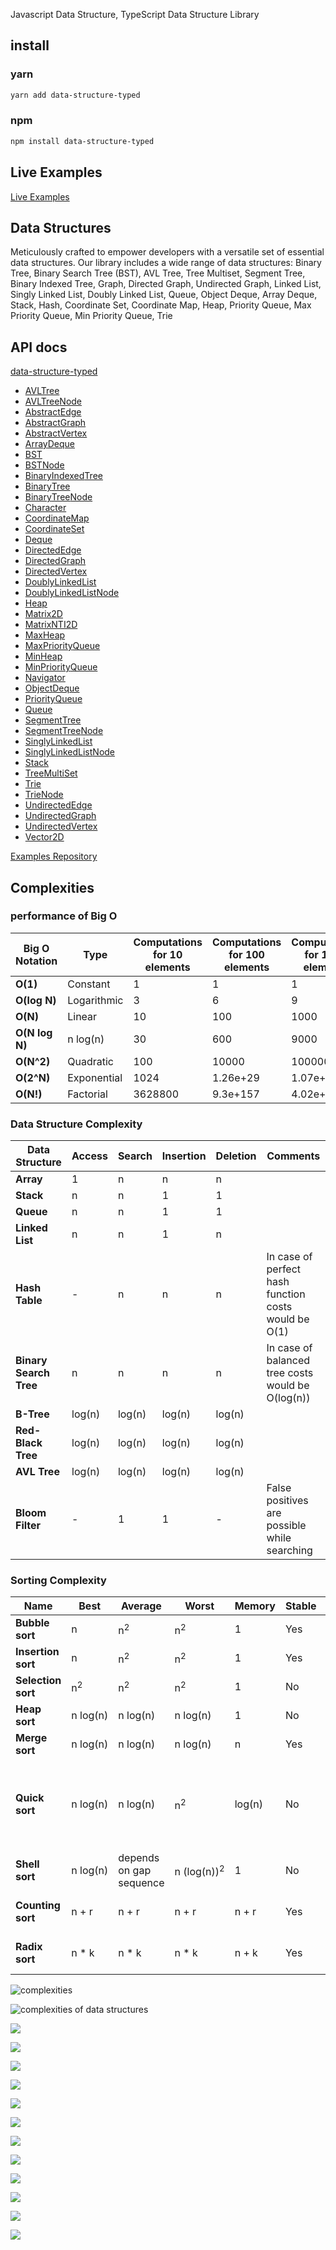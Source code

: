 
Javascript Data Structure, TypeScript Data Structure Library

## install

### yarn

```bash
yarn add data-structure-typed
```

### npm

```bash
npm install data-structure-typed
```

## Live Examples

[//]: # ([Live Examples]&#40;https://data-structure-typed-examples.vercel.app&#41;)

<a href="https://data-structure-typed-examples.vercel.app" target="_blank">Live Examples</a>

## Data Structures

Meticulously crafted to empower developers with a versatile set of essential data structures. Our library includes a
wide range of data structures:
Binary Tree, Binary Search Tree (BST), AVL Tree, Tree Multiset, Segment Tree, Binary Indexed Tree, Graph, Directed
Graph, Undirected Graph, Linked List, Singly Linked List, Doubly Linked List, Queue, Object Deque, Array Deque, Stack,
Hash, Coordinate Set, Coordinate Map, Heap, Priority Queue, Max Priority Queue, Min Priority Queue, Trie

## API docs

[//]: # ([api docs]&#40;https://data-structure-typed-docs.vercel.app/&#41;)

<nav class="tsd-navigation"><a href="https://data-structure-typed-docs.vercel.app/modules.html" class="current"><span>data-<wbr/>structure-<wbr/>typed</span></a>
<ul class="tsd-small-nested-navigation">

[//]: # (<li><a href="https://data-structure-typed-docs.vercel.app/enums/CP.html"><span>CP</span></a></li>)

[//]: # (<li><a href="https://data-structure-typed-docs.vercel.app/enums/FamilyPosition.html"><span>Family<wbr/>Position</span></a></li>)

[//]: # (<li><a href="https://data-structure-typed-docs.vercel.app/enums/LoopType.html"><span>Loop<wbr/>Type</span></a></li>)
<li><a href="https://data-structure-typed-docs.vercel.app/classes/AVLTree.html"><span>AVLTree</span></a></li>
<li><a href="https://data-structure-typed-docs.vercel.app/classes/AVLTreeNode.html"><span>AVLTree<wbr/>Node</span></a></li>

[//]: # (<li><a href="https://data-structure-typed-docs.vercel.app/classes/AaTree.html"><span>Aa<wbr/>Tree</span></a></li>)
<li><a href="https://data-structure-typed-docs.vercel.app/classes/AbstractEdge.html"><span>Abstract<wbr/>Edge</span></a></li>
<li><a href="https://data-structure-typed-docs.vercel.app/classes/AbstractGraph.html"><span>Abstract<wbr/>Graph</span></a></li>
<li><a href="https://data-structure-typed-docs.vercel.app/classes/AbstractVertex.html"><span>Abstract<wbr/>Vertex</span></a></li>
<li><a href="https://data-structure-typed-docs.vercel.app/classes/ArrayDeque.html"><span>Array<wbr/>Deque</span></a></li>
<li><a href="https://data-structure-typed-docs.vercel.app/classes/BST.html"><span>BST</span></a></li>
<li><a href="https://data-structure-typed-docs.vercel.app/classes/BSTNode.html"><span>BSTNode</span></a></li>

[//]: # (<li><a href="https://data-structure-typed-docs.vercel.app/classes/BTree.html"><span>BTree</span></a></li>)
<li><a href="https://data-structure-typed-docs.vercel.app/classes/BinaryIndexedTree.html"><span>Binary<wbr/>Indexed<wbr/>Tree</span></a></li>
<li><a href="https://data-structure-typed-docs.vercel.app/classes/BinaryTree.html"><span>Binary<wbr/>Tree</span></a></li>
<li><a href="https://data-structure-typed-docs.vercel.app/classes/BinaryTreeNode.html"><span>Binary<wbr/>Tree<wbr/>Node</span></a></li>
<li><a href="https://data-structure-typed-docs.vercel.app/classes/Character.html"><span>Character</span></a></li>
<li><a href="https://data-structure-typed-docs.vercel.app/classes/CoordinateMap.html"><span>Coordinate<wbr/>Map</span></a></li>
<li><a href="https://data-structure-typed-docs.vercel.app/classes/CoordinateSet.html"><span>Coordinate<wbr/>Set</span></a></li>
<li><a href="https://data-structure-typed-docs.vercel.app/classes/Deque.html"><span>Deque</span></a></li>
<li><a href="https://data-structure-typed-docs.vercel.app/classes/DirectedEdge.html"><span>Directed<wbr/>Edge</span></a></li>
<li><a href="https://data-structure-typed-docs.vercel.app/classes/DirectedGraph.html"><span>Directed<wbr/>Graph</span></a></li>
<li><a href="https://data-structure-typed-docs.vercel.app/classes/DirectedVertex.html"><span>Directed<wbr/>Vertex</span></a></li>
<li><a href="https://data-structure-typed-docs.vercel.app/classes/DoublyLinkedList.html"><span>Doubly<wbr/>Linked<wbr/>List</span></a></li>
<li><a href="https://data-structure-typed-docs.vercel.app/classes/DoublyLinkedListNode.html"><span>Doubly<wbr/>Linked<wbr/>List<wbr/>Node</span></a></li>
<li><a href="https://data-structure-typed-docs.vercel.app/classes/Heap.html"><span>Heap</span></a></li>
<li><a href="https://data-structure-typed-docs.vercel.app/classes/Matrix2D.html"><span>Matrix2D</span></a></li>
<li><a href="https://data-structure-typed-docs.vercel.app/classes/MatrixNTI2D.html"><span>MatrixNTI2D</span></a></li>
<li><a href="https://data-structure-typed-docs.vercel.app/classes/MaxHeap.html"><span>Max<wbr/>Heap</span></a></li>
<li><a href="https://data-structure-typed-docs.vercel.app/classes/MaxPriorityQueue.html"><span>Max<wbr/>Priority<wbr/>Queue</span></a></li>
<li><a href="https://data-structure-typed-docs.vercel.app/classes/MinHeap.html"><span>Min<wbr/>Heap</span></a></li>
<li><a href="https://data-structure-typed-docs.vercel.app/classes/MinPriorityQueue.html"><span>Min<wbr/>Priority<wbr/>Queue</span></a></li>
<li><a href="https://data-structure-typed-docs.vercel.app/classes/Navigator.html"><span>Navigator</span></a></li>
<li><a href="https://data-structure-typed-docs.vercel.app/classes/ObjectDeque.html"><span>Object<wbr/>Deque</span></a></li>
<li><a href="https://data-structure-typed-docs.vercel.app/classes/PriorityQueue.html"><span>Priority<wbr/>Queue</span></a></li>
<li><a href="https://data-structure-typed-docs.vercel.app/classes/Queue.html"><span>Queue</span></a></li>

[//]: # (<li><a href="https://data-structure-typed-docs.vercel.app/classes/RBTree.html"><span>RBTree</span></a></li>)
<li><a href="https://data-structure-typed-docs.vercel.app/classes/SegmentTree.html"><span>Segment<wbr/>Tree</span></a></li>
<li><a href="https://data-structure-typed-docs.vercel.app/classes/SegmentTreeNode.html"><span>Segment<wbr/>Tree<wbr/>Node</span></a></li>
<li><a href="https://data-structure-typed-docs.vercel.app/classes/SinglyLinkedList.html"><span>Singly<wbr/>Linked<wbr/>List</span></a></li>
<li><a href="https://data-structure-typed-docs.vercel.app/classes/SinglyLinkedListNode.html"><span>Singly<wbr/>Linked<wbr/>List<wbr/>Node</span></a></li>

[//]: # (<li><a href="https://data-structure-typed-docs.vercel.app/classes/SplayTree.html"><span>Splay<wbr/>Tree</span></a></li>)
<li><a href="https://data-structure-typed-docs.vercel.app/classes/Stack.html"><span>Stack</span></a></li>
<li><a href="https://data-structure-typed-docs.vercel.app/classes/TreeMultiSet.html"><span>Tree<wbr/>Multi<wbr/>Set</span></a></li>
<li><a href="https://data-structure-typed-docs.vercel.app/classes/Trie.html"><span>Trie</span></a></li>
<li><a href="https://data-structure-typed-docs.vercel.app/classes/TrieNode.html"><span>Trie<wbr/>Node</span></a></li>

[//]: # (<li><a href="https://data-structure-typed-docs.vercel.app/classes/TwoThreeTree.html"><span>Two<wbr/>Three<wbr/>Tree</span></a></li>)
<li><a href="https://data-structure-typed-docs.vercel.app/classes/UndirectedEdge.html"><span>Undirected<wbr/>Edge</span></a></li>
<li><a href="https://data-structure-typed-docs.vercel.app/classes/UndirectedGraph.html"><span>Undirected<wbr/>Graph</span></a></li>
<li><a href="https://data-structure-typed-docs.vercel.app/classes/UndirectedVertex.html"><span>Undirected<wbr/>Vertex</span></a></li>
<li><a href="https://data-structure-typed-docs.vercel.app/classes/Vector2D.html"><span>Vector2D</span></a></li></ul></nav>

[//]: # ([Examples Repository]&#40;https://github.com/zrwusa/data-structure-typed-examples&#41;)

<a href="https://github.com/zrwusa/data-structure-typed-examples" target="_blank">Examples Repository</a>


## Complexities

### performance of Big O

<table>
<thead>
<tr>
<th>Big O Notation</th>
<th>Type</th>
<th>Computations for 10 elements</th>
<th>Computations for 100 elements</th>
<th>Computations for 1000 elements</th>
</tr>
</thead>
<tbody>
<tr>
<td><strong>O(1)</strong></td>
<td>Constant</td>
<td>1</td>
<td>1</td>
<td>1</td>
</tr>
<tr>
<td><strong>O(log N)</strong></td>
<td>Logarithmic</td>
<td>3</td>
<td>6</td>
<td>9</td>
</tr>
<tr>
<td><strong>O(N)</strong></td>
<td>Linear</td>
<td>10</td>
<td>100</td>
<td>1000</td>
</tr>
<tr>
<td><strong>O(N log N)</strong></td>
<td>n log(n)</td>
<td>30</td>
<td>600</td>
<td>9000</td>
</tr>
<tr>
<td><strong>O(N^2)</strong></td>
<td>Quadratic</td>
<td>100</td>
<td>10000</td>
<td>1000000</td>
</tr>
<tr>
<td><strong>O(2^N)</strong></td>
<td>Exponential</td>
<td>1024</td>
<td>1.26e+29</td>
<td>1.07e+301</td>
</tr>
<tr>
<td><strong>O(N!)</strong></td>
<td>Factorial</td>
<td>3628800</td>
<td>9.3e+157</td>
<td>4.02e+2567</td>
</tr>
</tbody>
</table>

### Data Structure Complexity

<table>
<thead>
<tr>
<th>Data Structure</th>
<th>Access</th>
<th>Search</th>
<th>Insertion</th>
<th>Deletion</th>
<th>Comments</th>
</tr>
</thead>
<tbody>
<tr>
<td><strong>Array</strong></td>
<td>1</td>
<td>n</td>
<td>n</td>
<td>n</td>
<td></td>
</tr>
<tr>
<td><strong>Stack</strong></td>
<td>n</td>
<td>n</td>
<td>1</td>
<td>1</td>
<td></td>
</tr>
<tr>
<td><strong>Queue</strong></td>
<td>n</td>
<td>n</td>
<td>1</td>
<td>1</td>
<td></td>
</tr>
<tr>
<td><strong>Linked List</strong></td>
<td>n</td>
<td>n</td>
<td>1</td>
<td>n</td>
<td></td>
</tr>
<tr>
<td><strong>Hash Table</strong></td>
<td>-</td>
<td>n</td>
<td>n</td>
<td>n</td>
<td>In case of perfect hash function costs would be O(1)</td>
</tr>
<tr>
<td><strong>Binary Search Tree</strong></td>
<td>n</td>
<td>n</td>
<td>n</td>
<td>n</td>
<td>In case of balanced tree costs would be O(log(n))</td>
</tr>
<tr>
<td><strong>B-Tree</strong></td>
<td>log(n)</td>
<td>log(n)</td>
<td>log(n)</td>
<td>log(n)</td>
<td></td>
</tr>
<tr>
<td><strong>Red-Black Tree</strong></td>
<td>log(n)</td>
<td>log(n)</td>
<td>log(n)</td>
<td>log(n)</td>
<td></td>
</tr>
<tr>
<td><strong>AVL Tree</strong></td>
<td>log(n)</td>
<td>log(n)</td>
<td>log(n)</td>
<td>log(n)</td>
<td></td>
</tr>
<tr>
<td><strong>Bloom Filter</strong></td>
<td>-</td>
<td>1</td>
<td>1</td>
<td>-</td>
<td>False positives are possible while searching</td>
</tr>
</tbody>
</table>

### Sorting Complexity

<table>
<thead>
<tr>
<th>Name</th>
<th>Best</th>
<th>Average</th>
<th>Worst</th>
<th>Memory</th>
<th>Stable</th>
<th>Comments</th>
</tr>
</thead>
<tbody>
<tr>
<td><strong>Bubble sort</strong></td>
<td>n</td>
<td>n<sup>2</sup></td>
<td>n<sup>2</sup></td>
<td>1</td>
<td>Yes</td>
<td></td>
</tr>
<tr>
<td><strong>Insertion sort</strong></td>
<td>n</td>
<td>n<sup>2</sup></td>
<td>n<sup>2</sup></td>
<td>1</td>
<td>Yes</td>
<td></td>
</tr>
<tr>
<td><strong>Selection sort</strong></td>
<td>n<sup>2</sup></td>
<td>n<sup>2</sup></td>
<td>n<sup>2</sup></td>
<td>1</td>
<td>No</td>
<td></td>
</tr>
<tr>
<td><strong>Heap sort</strong></td>
<td>n&nbsp;log(n)</td>
<td>n&nbsp;log(n)</td>
<td>n&nbsp;log(n)</td>
<td>1</td>
<td>No</td>
<td></td>
</tr>
<tr>
<td><strong>Merge sort</strong></td>
<td>n&nbsp;log(n)</td>
<td>n&nbsp;log(n)</td>
<td>n&nbsp;log(n)</td>
<td>n</td>
<td>Yes</td>
<td></td>
</tr>
<tr>
<td><strong>Quick sort</strong></td>
<td>n&nbsp;log(n)</td>
<td>n&nbsp;log(n)</td>
<td>n<sup>2</sup></td>
<td>log(n)</td>
<td>No</td>
<td>Quicksort is usually done in-place with O(log(n)) stack space</td>
</tr>
<tr>
<td><strong>Shell sort</strong></td>
<td>n&nbsp;log(n)</td>
<td>depends on gap sequence</td>
<td>n&nbsp;(log(n))<sup>2</sup></td>
<td>1</td>
<td>No</td>
<td></td>
</tr>
<tr>
<td><strong>Counting sort</strong></td>
<td>n + r</td>
<td>n + r</td>
<td>n + r</td>
<td>n + r</td>
<td>Yes</td>
<td>r - biggest number in array</td>
</tr>
<tr>
<td><strong>Radix sort</strong></td>
<td>n * k</td>
<td>n * k</td>
<td>n * k</td>
<td>n + k</td>
<td>Yes</td>
<td>k - length of longest key</td>
</tr>
</tbody>
</table>


![complexities](src/assets/complexities-diff.jpg)

![complexities of data structures](src/assets/data-structure-complexities.jpg)

![](src/data-structures/binary-tree/diagrams/bst-rotation.gif)

![](src/data-structures/binary-tree/diagrams/avl-tree-inserting.gif)

![](src/data-structures/graph/diagrams/tarjan.webp)

![](src/data-structures/graph/diagrams/adjacency-list.jpg)

![](src/data-structures/graph/diagrams/adjacency-list-pros-cons.jpg)

![](src/data-structures/graph/diagrams/adjacency-matrix.jpg)

![](src/data-structures/graph/diagrams/adjacency-matrix-pros-cons.jpg)

![](src/data-structures/graph/diagrams/dfs-can-do.jpg)

![](src/data-structures/graph/diagrams/edge-list.jpg)

![](src/data-structures/graph/diagrams/edge-list-pros-cons.jpg)

![](src/data-structures/graph/diagrams/max-flow.jpg)

![](src/data-structures/graph/diagrams/mst.jpg)

[//]: # (![]&#40;src/data-structures/graph/diagrams/tarjan-articulation-point-bridge.png&#41;)

[//]: # (![]&#40;src/data-structures/graph/diagrams/tarjan-complicate-simple.png&#41;)

[//]: # (![]&#40;src/data-structures/graph/diagrams/tarjan-strongly-connected-component.png&#41;)





